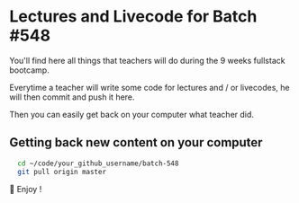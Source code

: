 # Lectures and Livecode for Batch #548

You'll find here all things that teachers will do during the 9 weeks fullstack bootcamp.

Everytime a teacher will write some code for lectures and / or livecodes, he will then commit and push it here.

Then you can easily get back on your computer what teacher did.

## Getting back new content on your computer

```bash
  cd ~/code/your_github_username/batch-548
  git pull origin master
```

🚀 Enjoy !
